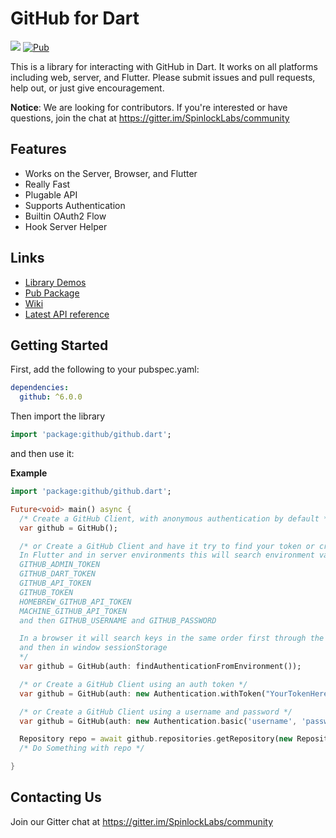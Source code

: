 # GitHub for Dart

![](https://github.com/SpinlockLabs/github.dart/workflows/Dart%20CI/badge.svg)
[![Pub](https://img.shields.io/pub/v/github.svg)](https://pub.dartlang.org/packages/github)

This is a library for interacting with GitHub in Dart. It works on all platforms including web, server, and Flutter.
Please submit issues and pull requests, help out, or just give encouragement.

**Notice**: We are looking for contributors. If you're interested or have questions, join the chat at https://gitter.im/SpinlockLabs/community

## Features

- Works on the Server, Browser, and Flutter
- Really Fast
- Plugable API
- Supports Authentication
- Builtin OAuth2 Flow
- Hook Server Helper

## Links

- [Library Demos](http://github.directcode.org/demos/)
- [Pub Package](https://pub.dartlang.org/packages/github)
- [Wiki](https://github.com/SpinlockLabs/github.dart/wiki)
- [Latest API reference](https://pub.dev/documentation/github/latest/)

## Getting Started

First, add the following to your pubspec.yaml:

```yaml
dependencies:
  github: ^6.0.0
```

Then import the library

```dart
import 'package:github/github.dart';
```

and then use it:

**Example**
```dart
import 'package:github/github.dart';

Future<void> main() async {
  /* Create a GitHub Client, with anonymous authentication by default */
  var github = GitHub();

  /* or Create a GitHub Client and have it try to find your token or credentials automatically
  In Flutter and in server environments this will search environment variables in this order
  GITHUB_ADMIN_TOKEN
  GITHUB_DART_TOKEN
  GITHUB_API_TOKEN
  GITHUB_TOKEN
  HOMEBREW_GITHUB_API_TOKEN
  MACHINE_GITHUB_API_TOKEN
  and then GITHUB_USERNAME and GITHUB_PASSWORD

  In a browser it will search keys in the same order first through the query string parameters
  and then in window sessionStorage
  */
  var github = GitHub(auth: findAuthenticationFromEnvironment());

  /* or Create a GitHub Client using an auth token */
  var github = GitHub(auth: new Authentication.withToken("YourTokenHere"));

  /* or Create a GitHub Client using a username and password */
  var github = GitHub(auth: new Authentication.basic('username', 'password'));

  Repository repo = await github.repositories.getRepository(new RepositorySlug("user_or_org", "repo_name"));
  /* Do Something with repo */

}
```

## Contacting Us

Join our Gitter chat at https://gitter.im/SpinlockLabs/community
